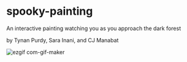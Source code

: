 # spooky-painting
An interactive painting watching you as you approach the dark forest

by Tynan Purdy, Sara Inani, and CJ Manabat

![ezgif com-gif-maker](https://user-images.githubusercontent.com/16728418/196720342-24f3efdd-c1cd-411a-ab5d-34f432bc1826.gif)
